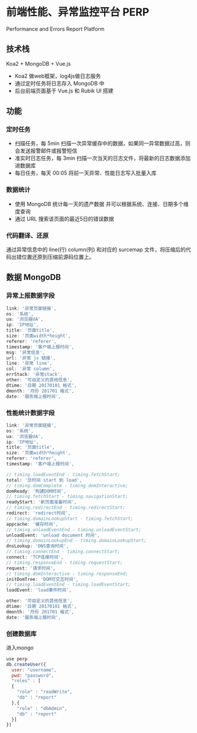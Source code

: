 # 前端性能、异常监控平台 PERP

Performance and Errors Report Platform

## 技术栈
Koa2 + MongoDB + Vue.js

* Koa2 做web框架，log4js做日志服务
* 通过定时任务将日志存入 MongoDB 中
* 后台前端页面基于 Vue.js 和 Rubik UI 搭建

## 功能

### 定时任务

* 扫描任务，每 5min 扫描一次异常缓存中的数据，如果同一异常数据过高，则会发送报警邮件或报警短信
* 准实时日志任务，每 3min 扫描一次当天的日志文件，将最新的日志数据添加进数据库
* 每日任务，每天 00:05 将前一天异常、性能日志写入批量入库

### 数据统计

* 使用 MongoDB 统计每一天的遗产数据 并可以根据系统、连接、日期多个维度查询
* 通过 URL 搜索该页面的最近5日的错误数据

### 代码翻译、还原

通过异常信息中的 line(行) column(列) 和对应的 surcemap 文件，将压缩后的代码出错位置还原到压缩前源码位置上。

## 数据 MongoDB

### 异常上报数据字段

``` js
link: '异常页面链接',
os: '系统',
ua: '浏览器UA',
ip: 'IP地址',
title: '页面title',
size: '页面width*height',
referer: 'referer',
timestamp: '客户端上报时间',
msg: '异常信息',
url: '异常 js 链接',
line: '异常 line',
col: '异常 column',
errStack: '异常stack',
other: '可自定义的其他信息',
dtime: '日期 20170101 格式',
dmonth: '月份 201701 格式',
date: '服务端上报时间',
```

### 性能统计数据字段

```js
link: '异常页面链接',
os: '系统',
ua: '浏览器UA',
ip: 'IP地址',
title: '页面title',
size: '页面width*height',
referer: 'referer',
timestamp: '客户端上报时间',

// timing.loadEventEnd - timing.fetchStart;
total: '总时间 start 到 load',
// timing.domComplete - timing.domInteractive;
domReady: '构建DOM时间',
// timing.fetchStart - timing.navigationStart;
readyStart: '新页面准备时间',
// timing.redirectEnd - timing.redirectStart;
redirect: 'redirect时间',
// timing.domainLookupStart - timing.fetchStart;
appcache: '缓存时间',
// timing.unloadEventEnd - timing.unloadEventStart;
unloadEvent: 'unload document 时间',
// timing.domainLookupEnd - timing.domainLookupStart;
dnsLookup: 'DNS查询时间',
// timing.connectEnd - timing.connectStart;
connect: 'TCP连接时间',
// timing.responseEnd - timing.requestStart;
request: '请求时间',
// timing.domInteractive - timing.responseEnd;
initDomTree: 'DOM可交互时间',
// timing.loadEventEnd - timing.loadEventStart;
loadEvent: 'load事件时间',

other: '可自定义的其他信息',
dtime: '日期 20170101 格式',
dmonth: '月份 201701 格式',
date: '服务端上报时间',
```


### 创建数据库
进入mongo

```js
use perp
db.createUser({
  user: "username",
  pwd: "password",
  "roles" : [
  {
    "role" : "readWrite",
    "db" : "report"
  },{
    "role" : "dbAdmin",
    "db" : "report"
  }]
})
```